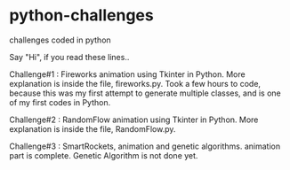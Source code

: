 # python-challenges
challenges coded in python

Say "Hi", if you read these lines..

Challenge#1 : Fireworks animation using Tkinter in Python. More explanation is inside the file, fireworks.py. Took a few hours to code, because this was my first attempt to generate multiple classes, and is one of my first codes in Python.

Challenge#2 : RandomFlow animation using Tkinter in Python. More explanation is inside the file, RandomFlow.py. 

Challenge#3 : SmartRockets, animation and genetic algorithms. animation part is complete. Genetic Algorithm is not done yet.
